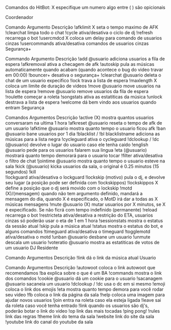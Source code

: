 Comandos do HitBot:
X especifique um numero algo entre ( ) são opicionais

Coordenador

Comando	Argumento	Descrição
!afklimit	X	seta o tempo maximo de AFK
!clearchat		limpa todo o chat
!cycle		ativa/desativa o ciclo de dj
!refresh		recarrega o bot
!usercmdcd	X	coloca um delay para comando de usuarios cinzas
!usercommands		ativa/desativa comandos de usuarios cinzas
Segurança+

Commando	Argumento	Descrição
!add	@usuario	adiciona usuarios a fila de espera
!afkremoval		ativa a checagem de afk
!autoskip		pula as músicas automaticamente quando acabam (quando acontece o bug do video travar em 00:00)
!bouncer+		desativa o segurança+
!clearchat	@usuario	deleta o chat de um usuario expecifico
!lock		trava a lista de espera
!maxlength	X	coloca um limite de duração de videos
!move	@usuario	move usuarios na lista de espera
!remove	@usuario	remove usuarios da fila de espera
!roulette		começar a roleta
!songstats		ativa as estatiticas da música
!unlock		destrava a lista de espera
!welcome		dá bem vindo aos usuarios quando entram
Segurança

Comandos	Argumentos	Descrição
!active	(X)	mostra quantos usuarios conversaram na ultima 1 hora
!afkreset	@usuario	reseta o tempo de afk de um usuario
!afktime	@usuario	mostra quanto tempo o usuario ficou afk
!ban	@usuario	bane usuarios por 1 dia
!blacklist / !bl	blacklistname	adiciona as músicas para a lista negra
!cycleguard		ativa o cycleguard
!dclookup / !dc	(@usuario)	devolve o lugar do usuario caso ele tenha caido
!english	@usuario	pede para os usuarios falarem sua lingua
!eta	(@usuario)	mostrará quanto tempo demorará para o usuario tocar
!filter		ativa/desativa o filtro de chat
!jointime	@usuario	mostra quanto tempo o usuario esteve na sala
!kick	(@usuario)	kicka usuarios da sala, o original é 0.25 minutos (15 segundos)
!kill		
!lockguard		ativa/desativa o lockguard
!lockskip	(motivo)	pula o dj, e devolve seu lugar (a posição pode ser definida com !lockskippos)
!lockskippos	X	define a posição que o dj será movido com o lockskip
!motd	(X)/(mensagem)	quando não tem argumento definido, mandará a mensagem do dia, quando X é especificado, o MotD irá dar a todas as X músicas mensagens
!mute	@usuario (X)	mutar usuarios por X minutos, se X é expecificado. Se não ficrá com tempo indefinido (permanente)
!reload		recarrega o bot
!restricteta		ativa/desativa a restrição do ETA, usuarios cinzas só poderão usar o eta de 1 em 1 hora
!sessionstats		mostra o estatus da sessão atual
!skip		pula a música atual
!status		mostra o estatus do bot, e alguns comandos
!timeguard		ativa/desativa o timeguard
!togglemotd		ativa/desativa o motd
!unban	@usuario	desbane um usuario
!unmute		descala um usuario
!voteratio	@usuario	mostra as estatiticas de votos de um usuario
DJ Residente

Comando	Argumentos	Descrição
!link		dá o link da música atual
Usuario

Comando	Argumentos	Descrição
!autowoot		coloca o link autowoot que recomendamos
!ba		explica sobre o que é um BA
!commands		mostra o link dos comandos
!cookie	@usuario	dá um cookie para o usuario
!sacanagem	@usuario	sacaneia um usuario
!dclookup / !dc		usa o dc em si mesmo
!emoji		coloca o link dos emojis
!eta		mostra quanto tempo demora para você rodar seu video
!fb		coloca o link da página da sala
!help		coloca uma imagem para ajudar novos usuarios
!join		entra na roleta caso ela esteja ligada
!leave		sai da roleta caso você tenha entrado
!link		quando os usuarios são dj's, poderão botar o link do video
!op		link das mais tocadas
!ping		pong!
!rules		link das regras
!theme		link do tema da sala
!website		link do site da sala
!youtube		link do canal do youtube da sala
